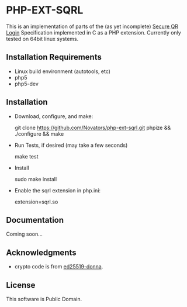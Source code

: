 PHP-EXT-SQRL
============
This is an implementation of parts of the (as yet incomplete) [Secure QR Login](https://www.grc.com/sqrl/sqrl.htm) Specification implemented in C as a PHP extension.  Currently only tested on 64bit linux systems.

Installation Requirements
-------------------------
* Linux build environment (autotools, etc)
* php5
* php5-dev

Installation
------------
* Download, configure, and make:

	
	git clone https://github.com/Novators/php-ext-sqrl.git
	phpize && ./configure && make
	

* Run Tests, if desired (may take a few seconds)

	
	make test
	

* Install

	
	sudo make install
	

* Enable the sqrl extension in php.ini:

	
	extension=sqrl.so
	

Documentation
-------------
Coming soon...

Acknowledgments
---------------
* crypto code is from [ed25519-donna](https://github.com/floodyberry/ed25519-donna).

License
-------
This software is Public Domain.
